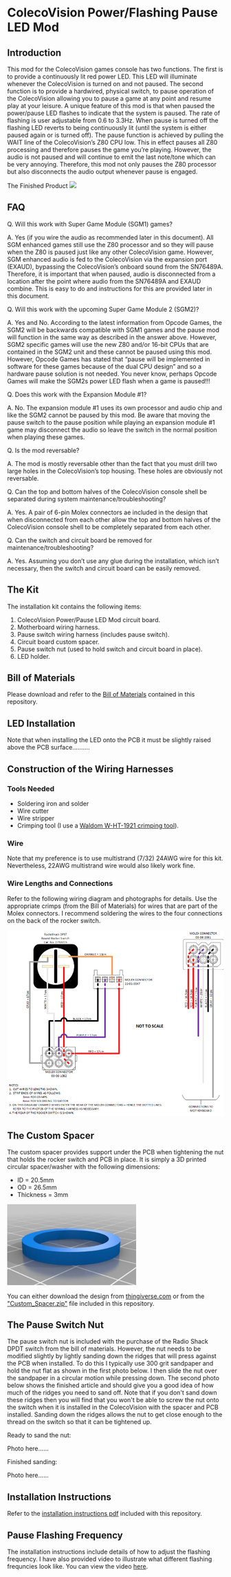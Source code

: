 # ColecoVision Power/Flashing Pause LED Mod

## Introduction

This mod for the ColecoVision games console has two functions.  The first is to provide a continuously lit red power LED.  This LED will illuminate whenever the ColecoVision is turned on and not paused.  The second function is to provide a hardwired, physical switch, to pause operation of the ColecoVision allowing you to pause a game at any point and resume play at your leisure.  A unique feature of this mod is that when paused the power/pause LED flashes to indicate that the system is paused.  The rate of flashing is user adjustable from 0.6 to 3.3Hz.  When pause is turned off the flashing LED reverts to being continuously lit (until the system is either paused again or is turned off).
The pause function is achieved by pulling the WAIT line of the ColecoVision’s Z80 CPU low.  This in effect pauses all Z80 processing and therefore pauses the game you’re playing.  However, the audio is not paused and will continue to emit the last note/tone which can be very annoying.  Therefore, this mod not only pauses the Z80 processor but also disconnects the audio output whenever pause is engaged.

The Finished Product
![](https://github.com/ikrananka/ColecoVision-Power-Flashing-Pause-LED-Mod/blob/main/images/Installed%20Mod.JPG)

## FAQ

Q.	Will this work with Super Game Module (SGM1) games?

A.	Yes (if you wire the audio as recommended later in this document).  All SGM enhanced games still use the Z80 processor and so they will pause when the Z80 is paused just like any other ColecoVision game.  However, SGM enhanced audio is fed to the ColecoVision via the expansion port (EXAUD), bypassing the ColecoVision’s onboard sound from the SN76489A.  Therefore, it is important that when paused, audio is disconnected from a location after the point where audio from the SN76489A and EXAUD combine.  This is easy to do and instructions for this are provided later in this document.

Q.	Will this work with the upcoming Super Game Module 2 (SGM2)?

A.	Yes and No.  According to the latest information from Opcode Games, the SGM2 will be backwards compatible with SGM1 games and the pause mod will function in the same way as described in the answer above.  However, SGM2 specific games will use the new Z80 and/or 16-bit CPUs that are contained in the SGM2 unit and these cannot be paused using this mod.  However, Opcode Games has stated that “pause will be implemented in software for these games because of the dual CPU design” and so a hardware pause solution is not needed.  You never know, perhaps Opcode Games will make the SGM2s power LED flash when a game is paused!!!

Q.	Does this work with the Expansion Module #1?

A.	No.  The expansion module #1 uses its own processor and audio chip and like the SGM2 cannot be paused by this mod.  Be aware that moving the pause switch to the pause position while playing an expansion module #1 game may disconnect the audio so leave the switch in the normal position when playing these games.

Q.	Is the mod reversable?

A.	The mod is mostly reversable other than the fact that you must drill two large holes in the ColecoVision’s top housing.  These holes are obviously not reversable.

Q. Can the top and bottom halves of the ColecoVision console shell be separated during system maintenance/troubleshooting?

A. Yes.  A pair of 6-pin Molex connectors ae included in the design that when disconnected from each other allow the top and bottom halves of the ColecoVision console shell to be completely separated from each other.

Q.	Can the switch and circuit board be removed for maintenance/troubleshooting?

A.	Yes.  Assuming you don’t use any glue during the installation, which isn’t necessary, then the switch and circuit board can be easily removed.

## The Kit
 
The installation kit contains the following items:
1.	ColecoVision Power/Pause LED Mod circuit board.
2.	Motherboard wiring harness.
3.	Pause switch wiring harness (includes pause switch).
4.	Circuit board custom spacer.
5.	Pause switch nut (used to hold switch and circuit board in place).
6.	LED holder.

## Bill of Materials

Please download and refer to the [Bill of Materials](https://github.com/ikrananka/ColecoVision-Power-Flashing-Pause-LED-Mod/blob/main/Bill%20of%20Materials%20v1.0.pdf) contained in this repository.

## LED Installation

Note that when installing the LED onto the PCB it must be slightly raised above the PCB surface..........

## Construction of the Wiring Harnesses
### Tools Needed

- Soldering iron and solder
- Wire cutter
- Wire stripper
- Crimping tool (I use a [Waldom W-HT-1921 crimping tool](https://www.digikey.com/en/products/detail/gc-electronics/W-HT-1921/26396)).

### Wire

Note that my preference is to use multistrand (7/32) 24AWG wire for this kit.  Nevertheless, 22AWG multistrand wire would also likely work fine.

### Wire Lengths and Connections

Refer to the following wiring diagram and photographs for details.  Use the appropriate crimps (from the Bill of Materials) for wires that are part of the Molex connectors.  I recommend soldering the wires to the four connections on the back of the rocker switch.

![](https://github.com/ikrananka/ColecoVision-Power-Flashing-Pause-LED-Mod/blob/main/images/Wiring%20Harness.png?raw=true)

## The Custom Spacer

The custom spacer provides support under the PCB when tightening the nut that holds the rocker switch and PCB in place.  It is simply a 3D printed circular spacer/washer with the following dimensions:

- ID = 20.5mm
- OD = 26.5mm
- Thickness = 3mm

<img src="https://github.com/ikrananka/ColecoVision-Power-Flashing-Pause-LED-Mod/blob/main/images/Custom_Spacer.png" width="300" />

You can either download the design from [thingiverse.com](https://www.thingiverse.com/thing:3446247) or from the ["Custom_Spacer.zip"](Custom_Spacer.zip) file included in this repository.

## The Pause Switch Nut

The pause switch nut is included with the purchase of the Radio Shack DPDT switch from the bill of materials.  However, the nut needs to be modified slightly by lightly sanding down the ridges that will press against the PCB when installed.  To do this I typically use 300 grit sandpaper and hold the nut flat as shown in the first photo below.  I then slide the nut over the sandpaper in a circular motion while pressing down.  The second photo below shows the finished article and should give you a good idea of how much of the ridges you need to sand off.  Note that if you don't sand down these ridges then you will find that you won't be able to screw the nut onto the switch when it is installed in the ColecoVision with the spacer and PCB installed.  Sanding down the ridges allows the nut to get close enough to the thread on the switch so that it can be tightened up.

Ready to sand the nut:

Photo here......

Finished sanding:

Photo here......

## Installation Instructions

Refer to the [installation instructions pdf](https://github.com/ikrananka/ColecoVision-Power-Flashing-Pause-LED-Mod/blob/main/Installation%20Instructions%20v1.1.pdf) included with this repository.

## Pause Flashing Frequency

The installation instructions include details of how to adjust the flashing frequency.  I have also provided video to illustrate what different flashing frequncies look like.  You can view the video [here](https://youtu.be/l38Kgi8KPcs).


